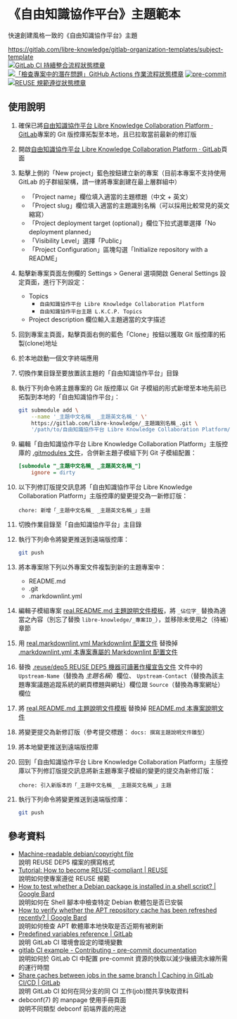 # 《自由知識協作平台》主題範本

快速創建風格一致的《自由知識協作平台》主題

<https://gitlab.com/libre-knowledge/gitlab-organization-templates/subject-template>  
[![GitLab CI 持續整合流程狀態標章](https://gitlab.com/libre-knowledge/gitlab-organization-templates/subject-template/badges/main/pipeline.svg?ignore_skipped=true "點擊查看 GitLab CI 持續整合流程的運行狀態")](https://gitlab.com/libre-knowledge/gitlab-organization-templates/subject-template/-/commits/main) [![「檢查專案中的潛在問題」GitHub Actions 作業流程狀態標章](https://github.com/libre-knowledge/subject-template/actions/workflows/check-potential-problems.yml/badge.svg "本專案使用 GitHub Actions 自動化檢查專案中的潛在問題")](https://github.com/libre-knowledge/subject-template/actions/workflows/check-potential-problems.yml) [![pre-commit](https://img.shields.io/badge/pre--commit-enabled-brightgreen?logo=pre-commit&logoColor=white "本專案使用 pre-commit 檢查專案中的潛在問題")](https://github.com/pre-commit/pre-commit) [![REUSE 規範遵從狀態標章](https://api.reuse.software/badge/gitlab.com/libre-knowledge/gitlab-organization-templates/subject-template "本專案遵從 REUSE 規範降低軟體授權合規成本")](https://api.reuse.software/info/gitlab.com/libre-knowledge/gitlab-organization-templates/subject-template)

## 使用說明

1. 確保已將[自由知識協作平台 Libre Knowledge Collaboration Platform · GitLab](https://gitlab.com/libre-knowledge/libre-knowledge)專案的 Git 版控庫拓製至本地，且已拉取當前最新的修訂版
1. 開啟[自由知識協作平台 Libre Knowledge Collaboration Platform · GitLab](https://gitlab.com/libre-knowledge)頁面
1. 點擊上側的「New project」藍色按鈕建立新的專案（目前本專案不支持使用 GitLab 的子群組架構，請一律將專案創建在最上層群組中）
    + 「Project name」欄位填入適當的主題標題（中文 + 英文）
    + 「Project slug」欄位填入適當的主題識別名稱（可以採用比較常見的英文縮寫）
    + 「Project deployment target (optional)」欄位下拉式選單選擇「No deployment planned」
    + 「Visibility Level」選擇「Public」
    + 「Project Configuration」區塊勾選「Initialize repository with a README」
1. 點擊新專案頁面左側欄的 Settings > General 選項開啟 General Settings 設定頁面，進行下列設定：
    + Topics
        - `自由知識協作平台 Libre Knowledge Collaboration Platform`
        - `自由知識協作平台主題 L.K.C.P. Topics`
    + Project description 欄位輸入主題適當的文字描述
1. 回到專案主頁面，點擊頁面右側的藍色「Clone」按鈕以獲取 Git 版控庫的拓製(clone)地址
1. 於本地啟動一個文字終端應用
1. 切換作業目錄至要放置該主題的「自由知識協作平台」目錄
1. 執行下列命令將主題專案的 Git 版控庫以 Git 子模組的形式新增至本地先前已拓製到本地的「自由知識協作平台」：

    ```bash
    git submodule add \
        --name '_主題中文名稱_ _主題英文名稱_' \'
        https://gitlab.com/libre-knowledge/_主題識別名稱_.git \
        '/path/to/自由知識協作平台 Libre Knowledge Collaboration Platform/_親主題路徑（如果有）_/_主題中文名稱_ _主題英文名稱_'
    ```

1. 編輯「自由知識協作平台 Libre Knowledge Collaboration Platform」主版控庫的 [.gitmodules 文件](https://gitlab.com/libre-knowledge/libre-knowledge/-/blob/main/.gitmodules)，合併新主題子模組下列 Git 子模組配置：

    ```ini
    [submodule "_主題中文名稱_ _主題英文名稱_"]
        ignore = dirty
    ```

1. 以下列修訂版提交訊息將「自由知識協作平台 Libre Knowledge Collaboration Platform」主版控庫的變更提交為一新修訂版：

    ```git-commit-msg
    chore: 新增「_主題中文名稱_ _主題英文名稱_」主題
    ```

1. 切換作業目錄至「自由知識協作平台」主目錄
1. 執行下列命令將變更推送到遠端版控庫：

    ```bash
    git push
    ```

1. 將本專案除下列以外專案文件複製到新的主題專案中：
    + README.md
    + .git
    + .markdownlint.yml
1. 編輯子模組專案 [real.README.md 主題說明文件模板](real.README.md)，將 `_佔位字_` 替換為適當之內容（別忘了替換 `libre-knowledge/_專案ID_`），並移除未使用之（待補）章節
1. 用 [real.markdownlint.yml Markdownlint 配置文件](real.markdownlint.yml) 替換掉 [.markdownlint.yml 本專案專屬的 Markdownlint 配置文件](.markdownlint.yml)
1. 替換 [.reuse/dep5 REUSE DEP5 機器可讀著作權宣告文件](.reuse/dep5) 文件中的 `Upstream-Name`（替換為 _主題名稱_）欄位、 `Upstream-Contact`（替換為該主題專案議題追蹤系統的網頁標題與網址）欄位跟 `Source`（替換為專案網址）欄位
1. 將 [real.README.md 主題說明文件模板](real.README.md) 替換掉 [README.md 本專案說明文件](README.md)
1. 將變更提交為新修訂版（參考提交標題： `docs: 撰寫主題說明文件雛型`）
1. 將本地變更推送到遠端版控庫
1. 回到「自由知識協作平台 Libre Knowledge Collaboration Platform」主版控庫以下列修訂版提交訊息將新主題專案子模組的變更的提交為新修訂版：

    ```git-commit-msg
    chore: 引入新版本的「_主題中文名稱_ _主題英文名稱_」主題
    ```

1. 執行下列命令將變更推送到遠端版控庫：

    ```bash
    git push
    ```

## 參考資料

* [Machine-readable debian/copyright file](https://www.debian.org/doc/packaging-manuals/copyright-format/1.0/)  
  說明 REUSE DEP5 檔案的撰寫格式
* [Tutorial: How to become REUSE-compliant \| REUSE](https://reuse.software/tutorial/)  
  說明如何使專案遵從 REUSE 規範
* [‎How to test whether a Debian package is installed in a shell script? | Google Bard](https://bard.google.com/share/21fb868d9e6f)  
  說明如何在 Shell 腳本中檢查特定 Debian 軟體包是否已安裝
* [‎How to verify whether the APT repository cache has been refreshed recently? | Google Bard](https://bard.google.com/share/8bb0ad0135b1)  
  說明如何檢查 APT 軟體庫本地快取是否近期有被刷新
* [Predefined variables reference | GitLab](https://docs.gitlab.com/ee/ci/variables/predefined_variables.html)  
  說明 GitLab CI 環境會設定的環境變數
* [gitlab CI example - Contributing - pre-commit documentation](https://pre-commit.com/#gitlab-ci-example)  
  說明如何於 GitLab CI 中配置 pre-commit 資源的快取以減少後續流水線所需的運行時間
* [Share caches between jobs in the same branch | Caching in GitLab CI/CD | GitLab](https://docs.gitlab.com/ee/ci/caching/index.html#share-caches-between-jobs-in-the-same-branch)  
  說明 GitLab CI 如何在同分支的同 CI 工作(job)間共享快取資料
* debconf(7) 的 manpage 使用手冊頁面  
  說明不同類型 debconf 前端界面的用途
